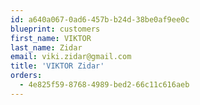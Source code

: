 ```yaml
---
id: a640a067-0ad6-457b-b24d-38be0af9ee0c
blueprint: customers
first_name: VIKTOR
last_name: Zidar
email: viki.zidar@gmail.com
title: 'VIKTOR Zidar'
orders:
  - 4e825f59-8768-4989-bed2-66c11c616aeb
---
```

